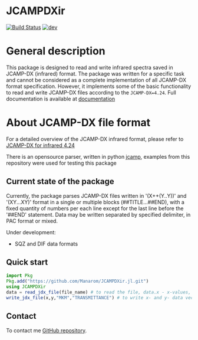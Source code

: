 # JCAMPDXir

[![Build Status](https://github.com/Manarom/JCAMPDXir.jl/actions/workflows/CI.yml/badge.svg?branch=main)](https://github.com/Manarom/JCAMPDXir.jl/actions/workflows/CI.yml?query=branch%3Amain)
[![dev](https://img.shields.io/badge/docs-dev-blue.svg)](https://manarom.github.io/JCAMPDXir.jl)

# General description

This package is designed to read and write infrared spectra saved in JCAMP-DX (infrared) format.
The package was written for a specific task and cannot be considered as a complete implementation of all JCAMP-DX format specification. However, it implements some of the basic functionality to read  and write JCAMP-DX files
according to the `JCAMP-DX=4.24`. Full  documentation is available at  [documentation](https://manarom.github.io/JCAMPDXir.jl/)

# About JCAMP-DX file format

For a detailed overview of the JCAMP-DX infrared format, please refer to
[JCAMP-DX for infrared 4.24](https://iupac.org/what-we-do/digital-standards/jcamp-dx/)

There is an opensource parser, written in python [jcamp](https://github.com/nzhagen/jcamp.git), 
examples from this repository were used for testing this package

## Current state of the package

Currently, the package parses JCAMP-DX files written in  '(X++(Y..Y))' and '(XY...XY)' format 
in a single or multiple blocks (##TITLE...##END), with a fixed quantity of numbers per each line except
for the last line before the '##END' statement. 
Data may be written separated by specified delimiter, in PAC format or mixed.

Under development:
 - SQZ and DIF data formats


## Quick start

```julia
import Pkg 
Pkg.add("https://github.com/Manarom/JCAMPDXir.jl.git")
using JCAMPDXir
data = read_jdx_file(file_name) # to read the file, data.x - x-values, data.y - y values 
write_jdx_file(x,y,"MKM","TRANSMITTANCE") # to write x- and y- data vectors
```

## Contact
To contact me [GitHub repository](https://github.com/Manarom).
